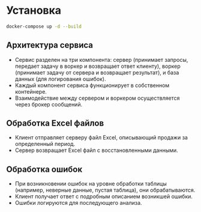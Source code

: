 # Установка

```sh
docker-compose up -d --build
```

## Архитектура сервиса

- Сервис разделен на три компонента: сервер (принимает запросы, передает задачу в воркер и возвращает ответ клиенту), воркер (принимает задачу от сервера и возвращает результат), и база данных (для логирования ошибок).
- Каждый компонент сервиса функционирует в собственном контейнере.
- Взаимодействие между сервером и воркером осуществляется через брокер сообщений.

## Обработка Excel файлов

- Клиент отправляет серверу файл Excel, описывающий продажи за определенный период.
- Сервер возвращает Excel файл с восстановленными данными.

## Обработка ошибок

- При возникновении ошибок на уровне обработки таблицы (например, неверные данные, пустая таблица), они обрабатываются.
- Клиент получает ответ с подробным описанием возникшей ошибки.
- Ошибки логируются для последующего анализа.
